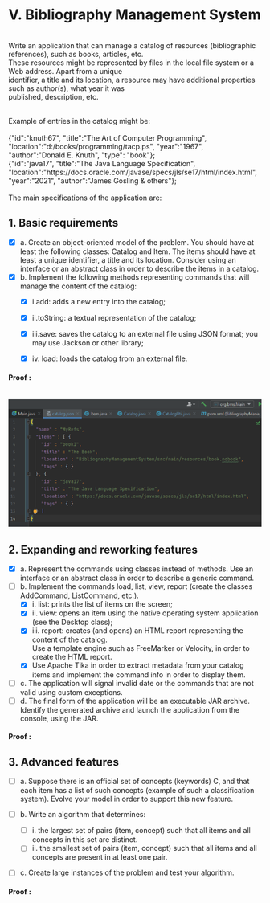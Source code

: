 # V. Bibliography Management System

<br>Write an application that can manage a catalog of resources (bibliographic references), such as books, articles, etc.
<br>These resources might be represented by files in the local file system or a Web address. Apart from a unique
<br>identifier, a title and its location, a resource may have additional properties such as author(s), what year it was
<br>published, description, etc.

<br>
Example of entries in the catalog might be:
<br><br>
{"id":"knuth67", "title":"The Art of Computer Programming", "location":"d:/books/programming/tacp.ps", "year":"1967", "author":"Donald E. Knuth", "type": "book"};  
<br>{"id":"java17", "title":"The Java Language Specification", "location":"https://docs.oracle.com/javase/specs/jls/se17/html/index.html", "year":"2021", "author":"James Gosling & others"};  <br>
<br>The main specifications of the application are:

## 1. Basic requirements


- [x] a. Create an object-oriented model of the problem. You should have at least the following classes: Catalog and Item. The items should have at least a unique identifier, a title and its location. Consider using an interface or an abstract class in order to describe the items in a catalog.
- [x] b. Implement the following methods representing commands that will manage the content of the catalog:
  - [x]   i.add: adds a new entry into the catalog;
  - [x]   ii.toString: a textual representation of the catalog;
  - [x]   iii.save: saves the catalog to an external file using JSON format; you may use Jackson or other library;
  - [x]   iv. load: loads the catalog from an external file.


#### Proof :
<br>![img.png](src/main/resources/jsonProof.png)
<br>
## 2. Expanding and reworking features

- [x] a. Represent the commands using classes instead of methods. Use an interface or an abstract class in order to describe a generic command.
- [ ] b. Implement the commands load, list, view, report (create the classes AddCommand, ListCommand, etc.).
  - [x] i. list: prints the list of items on the screen;
  - [x] ii. view: opens an item using the native operating system application (see the Desktop class);
  - [x] iii. report: creates (and opens) an HTML report representing the content of the catalog.
<br>Use a template engine such as FreeMarker or Velocity, in order to create the HTML report.
  - [x] Use Apache Tika in order to extract metadata from your catalog items and implement the command info in order to display them.
- [ ] c. The application will signal invalid date or the commands that are not valid using custom exceptions.
- [ ] d. The final form of the application will be an executable JAR archive. Identify the generated archive and launch the application from the console, using the JAR.

#### Proof :

## 3. Advanced features

- [ ] a. Suppose there is an official set of concepts (keywords) C, and that each item has a list of such concepts (example of such a classification system). Evolve your model in order to support this new feature.
- [ ] b. Write an algorithm that determines:
  - [ ] i. the largest set of pairs (item, concept) such that all items and all concepts in this set are distinct.
  - [ ] ii. the smallest set of pairs (item, concept) such that all items and all concepts are present in at least one pair.
- [ ] c. Create large instances of the problem and test your algorithm.


#### Proof :

